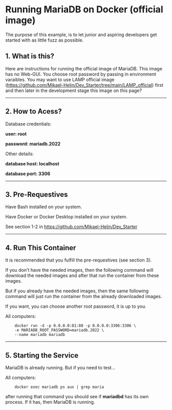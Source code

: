 # **Running MariaDB on Docker (official image)**

The purpose of this example, is to let junior and aspiring developers get started with as little fuzz as possible.

## **1. What is this?**

Here are instructions for running the official image of MariaDB. This image has no Web-GUI. You choose root password by passing in environment varaibles. You may want to use LAMP official image (https://github.com/Mikael-Helin/Dev_Starter/tree/main/LAMP_official) first and then later in the development stage this image on this page?

___

## **2. How to Acess?**

Database credentials:

**user: root**

**password: mariadb.2022**

Other details:

**database host: localhost**

**database port: 3306**
___

## **3. Pre-Requestives**

Have Bash installed on your system.

Have Docker or Docker Desktop installed on your system.

See section 1-2 in https://github.com/Mikael-Helin/Dev_Starter

___

## **4. Run This Container**

It is recommended that you fulfill the pre-requestives (see section 3).

If you don't have the needed images, then the following command will download the needed images and after that run the container from these images.

But if you already have the needed images, then the same following command will just run the container from the already downloaded images.

If you want, you can choose another root password, it is up to you.

All computers:

        docker run -d -p 0.0.0.0:81:80 -p 0.0.0.0:3306:3306 \
        -e MARIADB_ROOT_PASSWORD=mariadb.2022 \
        --name mariadb mariadb

___

## **5. Starting the Service**

MariaDB is already running. But if you need to test...

All computers:

        docker exec mariadb ps aux | grep maria

after running that command you should see if **mariadbd** has its own process. If it has, then MariaDB is running.
